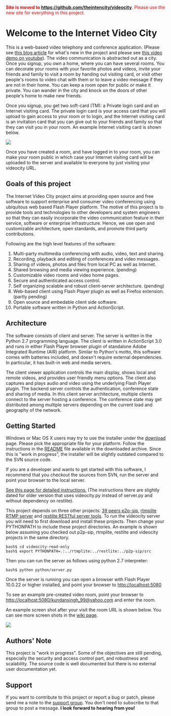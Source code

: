 <font color='red'><b>Site is moved to <a href='https://github.com/theintencity/videocity'>https://github.com/theintencity/videocity</a></b>. Please use the new site for everything in this project.</font>


# Welcome to the Internet Video City #

This is a web-based video telephony and conference application. (Please see [this blog article](http://p2p-sip.blogspot.com/2009/09/internet-video-city.html) for what's new in the project and please see [this video demo on youtube](http://www.youtube.com/watch?v=hInkz60ecC4)). The video communication is abstracted out as a city. Once you signup, you own a home, where you can have several rooms. You can decorate your rooms with your favorite photos and videos, invite your friends and family to visit a room by handing out visiting card, or visit other people's rooms to video chat with them or to leave a video message if they are not in their home. You can keep a room open for public or make it private. You can wander in the city and knock on the doors of other people's home to make new friends.

Once you signup, you get two soft-card (TM): a Private login card and an Internet visiting card. The private login card is your access card that you will upload to gain access to your room or to login, and the Internet visiting card is an invitation card that you can give out to your friends and family so that they can visit you in your room.
An example Internet visiting card is shown below.

<img src='http://videocity.googlecode.com/svn/trunk/data/visitingCard.png' />

Once you have created a room, and have logged in to your room, you can make your room public in which case your Internet visiting card will be uploaded to the server and available to everyone by just visiting your videocity URL.

## Goals of this project ##

The Internet Video City project aims at providing open source and free software to support enterprise and consumer video conferencing using ubiquitous web based Flash Player platform. The motive of this project is to provide tools and technologies to other developers and system engineers so that they can easily incorporate the video communication feature in their service, software or enterprise infrastructure. Hence, we use open and customizable architecture, open standards, and promote third party contributions.

Following are the high level features of the software:

  1. Multi-party multimedia conferencing with audio, video, text and sharing.
  1. Recording, playback and editing of conferences and video messages.
  1. Sharing of videos, photos and files from local PC as well as Internet.
  1. Shared browsing and media viewing experience. (pending)
  1. Customizable video rooms and video home pages.
  1. Secure and authenticated access control.
  1. Self organizing scalable and robust client-server architecture. (pending)
  1. Web-based client using Flash Player plugin as well as Firefox extension. (partly pending)
  1. Open source and embedable client side software.
  1. Portable software written in Python and ActionScript.


## Architecture ##

The software consists of client and server. The server is written in the Python 2.7 programming language. The client is written in ActionScript 3.0 and runs in either Flash Player browser plugin of standalone Adobe Integrated Runtime (AIR) platform. Similar to Python's motto, this software comes with batteries included, and doesn't require external dependencies. In particular, it has built-in web and media servers.

The client viewer application controls the main display, shows local and remote videos, and provides user friendly menu options. The client also captures and plays audio and video using the underlying Flash Player plugin. The backend server controls the authentication, conference state and sharing of media. In this client server architecture, multiple clients connect to the server hosting a conference. The conference state may get distributed among multiple servers depending on the current load and geography of the network.


## Getting Started ##

Windows or Mac OS X users may try to use the installer under the [download](http://code.google.com/p/videocity/downloads/list) page. Please pick the appropriate file for your platform. Follow the instructions in the [README](http://code.google.com/p/videocity/source/browse/trunk/README) file available in the downloaded archive. Since this is "work in progress", the installer will be slightly outdated compared to the SVN source code.

If you are a developer and wants to get started with this software, I recommend that you checkout the sources from SVN, run the server and point your browser to the local server.

[See this page for detailed instructions.](http://code.google.com/p/videocity/wiki/gettingstarted) (The instructions there are slightly dated for older version that uses videocity.py instead of server.py and without dependency on restlite).

This project depends on three other projects: [39 peers p2p-sip](http://code.google.com/p/p2p-sip/), [rtmplite RTMP server](http://code.google.com/p/rtmplite/) and [restlite RESTful server tools](http://code.google.com/p/restlite/). To run the videocity server you will need to first download and install these projects. Then change your PYTHONPATH to include these project directories. An example is shown below assuming you checked out p2p-sip, rtmplite, restlite and videocity projects in the same directory.

```
bash$ cd videocity-read-only
bash$ export PYTHONPATH=.:../rtmplite:../restlite:../p2p-sip/src
```

Then you can run the server as follows using python 2.7 interpreter:
```
bash$ python python/server.py
```

Once the server is running you can open a browser with Flash Player 10.0.22 or higher installed, and point your browser to [http://localhost:5080](http://localhost:5080)

To see an example pre-created video room, point your browser to
[http://localhost:5080/kundansingh\_99@yahoo.com](http://localhost:5080/kundansingh_99@yahoo.com) and enter the room.

An example screen shot after your visit the room URL is shown below. You can see more screen shots in the [wiki page](http://code.google.com/p/videocity/wiki/screenshots).

<img src='http://videocity.googlecode.com/svn/trunk/doc/screenshot1.png' />


## Authors' Note ##

This project is "work in progress". Some of the objectives are still pending, especially the security and access control part, and robustness and scalability. The source code is well documented but there is no external user documentation yet.

## Support ##

If you want to contribute to this project or report a bug or patch, please send me a note to the [support group](http://groups.google.com/group/myprojectguide). You don't need to subscribe to that group to post a message. **I look forward to hearing from you!**


